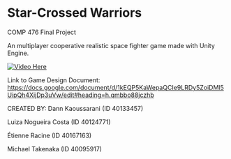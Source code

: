 # Star-Crossed Warriors
COMP 476 Final Project

An multiplayer cooperative realistic space fighter game made with Unity Engine.

[![Video Here](https://img.youtube.com/vi/iCmOalQxZSo/0.jpg)](https://www.youtube.com/watch?v=iCmOalQxZSo)

Link to Game Design Document:
https://docs.google.com/document/d/1kEQP5KaWepaQCIe9LRDy5ZoiDMl5UipQh4XijDp3uVw/edit#heading=h.qmbbo88jczhb

CREATED BY:
Dann Kaoussarani (ID 40133457)

Luiza Nogueira Costa (ID 40124771)

Étienne Racine (ID 40167163)

Michael Takenaka (ID 40095917)
